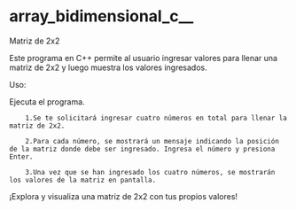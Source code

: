 # array_bidimensional_c__

Matriz de 2x2

Este programa en C++ permite al usuario ingresar valores para llenar una matriz de 2x2 y luego muestra los valores ingresados.

Uso:

Ejecuta el programa.

        1.Se te solicitará ingresar cuatro números en total para llenar la matriz de 2x2.

        2.Para cada número, se mostrará un mensaje indicando la posición de la matriz donde debe ser ingresado. Ingresa el número y presiona Enter.

        3.Una vez que se han ingresado los cuatro números, se mostrarán los valores de la matriz en pantalla.

¡Explora y visualiza una matriz de 2x2 con tus propios valores!
